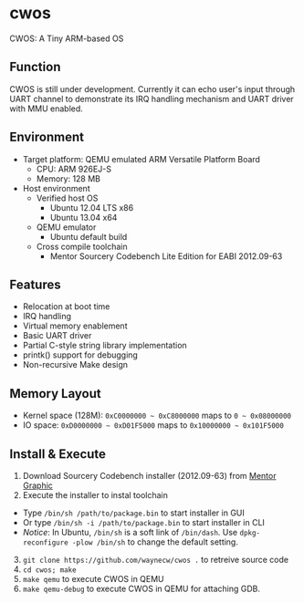 cwos
====

CWOS: A Tiny ARM-based OS 

Function
--------
CWOS is still under development. Currently it can echo user's input through UART channel to demonstrate its IRQ handling mechanism and UART driver with MMU enabled.

Environment
-----------

* Target platform: QEMU emulated ARM Versatile Platform Board 
  - CPU: ARM 926EJ-S
  - Memory: 128 MB
* Host environment
  - Verified host OS
      * Ubuntu 12.04 LTS x86
      * Ubuntu 13.04 x64
  - QEMU emulator
      * Ubuntu default build
  - Cross compile toolchain
      * Mentor Sourcery Codebench Lite Edition for EABI 2012.09-63

Features
--------

* Relocation at boot time
* IRQ handling
* Virtual memory enablement
* Basic UART driver
* Partial C-style string library implementation
* printk() support for debugging
* Non-recursive Make design


Memory Layout
-------------

* Kernel space (128M): `0xC0000000 ~ 0xC8000000` maps to `0 ~ 0x08000000`
* IO space: `0xD0000000 ~ 0xD01F5000` maps to `0x10000000 ~ 0x101F5000`


Install & Execute
-----------------
1.  Download Sourcery Codebench installer (2012.09-63) from [Mentor Graphic][1]
2.  Execute the installer to instal toolchain
  *  Type `/bin/sh /path/to/package.bin` to start installer in GUI
  *  Or type `/bin/sh -i /path/to/package.bin` to start installer in CLI
  *  *Notice*: In Ubuntu, `/bin/sh` is a soft link of `/bin/dash`. Use `dpkg-reconfigure -plow /bin/sh` to change the default setting.
3.  `git clone https://github.com/waynecw/cwos .` to retreive source code
4.  `cd cwos; make`
5.  `make qemu` to execute CWOS in QEMU
6.  `make qemu-debug` to execute CWOS in QEMU for attaching GDB.

[1]: http://www.mentor.com/embedded-software/sourcery-tools/sourcery-codebench/overview
